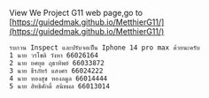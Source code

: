 View We Project G11 web page,go to [https://guidedmak.github.io/MetthierG11/](https://guidedmak.github.io/MetthierG11/)
```
รบกวน Inspect และปรับจอเป็น Iphone 14 pro max ด้วยนะครับ
1 นาย วรโชติ วังหา 66026164 
2 นาย ยศยุต ฤธาทิพย์ 66033872
3 นาย ธีรภัทร์ แสงศร 66024222
4 นาย ทองสุข ทองลมูล 66014444
5 นาย สิทธิศักดิ์ สนิทผล 66013014
```
